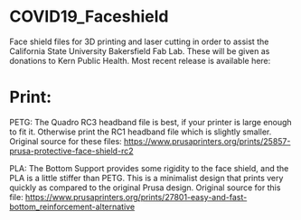 # COVID19_Faceshield
Face shield files for 3D printing and laser cutting in order to assist the California State University Bakersfield Fab Lab. These will be given as donations to Kern Public Health.
Most recent release is available here:

# Print:
PETG: The Quadro RC3 headband file is best, if your printer is large enough to fit it. Otherwise print the RC1 headband file which is slightly smaller.
Original source for these files: https://www.prusaprinters.org/prints/25857-prusa-protective-face-shield-rc2

PLA: The Bottom Support provides some rigidity to the face shield, and the PLA is a little stiffer than PETG. This is a minimalist design that prints very quickly as compared to the original Prusa design.
Original source for this file: https://www.prusaprinters.org/prints/27801-easy-and-fast-bottom_reinforcement-alternative
